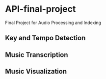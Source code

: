 # API-final-project
Final Project for Audio Processing and Indexing

## Key and Tempo Detection

## Music Transcription

## Music Visualization


